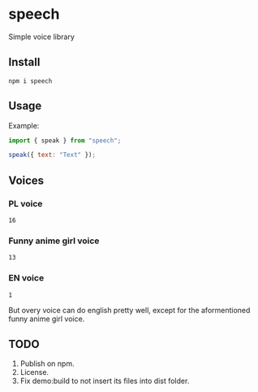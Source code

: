 # speech

Simple voice library

## Install

```
npm i speech
```

## Usage

Example:

```js
import { speak } from "speech";

speak({ text: "Text" });
```

## Voices

### PL voice

```
16
```

### Funny anime girl voice

```
13
```

### EN voice

```
1
```

But overy voice can do english pretty well, except for the aformentioned funny anime girl voice.

## TODO

1. Publish on npm.
2. License.
3. Fix demo:build to not insert its files into dist folder.
